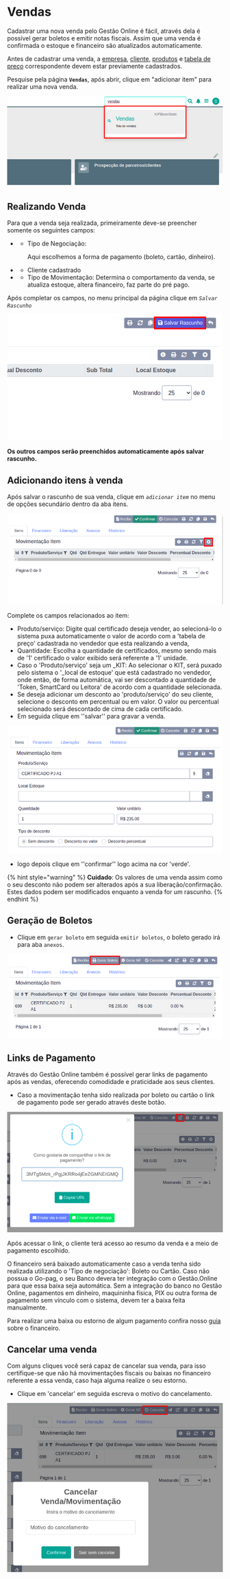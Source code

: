 # Vendas

Cadastrar uma nova venda pelo Gestão Online é fácil, através dela é possível gerar boletos e emitir notas fiscais. Assim que uma venda é confirmada o estoque e financeiro são atualizados automaticamente.

Antes de cadastrar uma venda, a [empresa](venda.md), [cliente](venda.md), [produtos](venda.md) e [tabela de preço](venda.md) correspondente devem estar previamente cadastrados.

Pesquise pela página **`Vendas`**, após abrir, clique em "adicionar item" para realizar uma nova venda.

![Tela de vendas](../../../.gitbook/assets/1-venda.png)

## Realizando Venda

Para que a venda seja realizada, primeiramente deve-se preencher somente os seguintes campos:

* * Tipo de Negociação:

    Aqui escolhemos a forma de pagamento \(boleto, cartão, dinheiro\).
* * Cliente cadastrado
* * Tipo de Movimentação: Determina o comportamento da venda, se atualiza estoque, altera financeiro, faz parte do pré pago.

Após completar os campos, no menu principal da página clique em _`Salvar Rascunho`_

![Bot&#xE3;o Salvar Rascunho](../../../.gitbook/assets/2-venda.png)

**Os outros campos serão preenchidos automaticamente após salvar rascunho.**

## Adicionando itens à venda

Após salvar o rascunho de sua venda, clique em _`adicionar item`_ no menu de opções secundário dentro da aba itens.

![Adicionar item a venda](../../../.gitbook/assets/3-vendas.png)

Complete os campos relacionados ao item:

* Produto/serviço: Digite qual certificado deseja vender, ao selecioná-lo o sistema puxa automaticamente o valor de acordo com a 'tabela de preço' cadastrada no vendedor que esta realizando a venda,
* Quantidade: Escolha a quantidade de certificados, mesmo sendo mais de '1' certificado o valor exibido será referente a '1' unidade.
* Caso o 'Produto/serviço' seja um _KIT: Ao selecionar o KIT, será puxado pelo sistema o '_local de estoque' que está cadastrado no vendedor, onde então, de forma automática, vai ser descontado a quantidade de 'Token, SmartCard ou Leitora'  de acordo com a quantidade selecionada.
* Se deseja adicionar um desconto ao 'produto/serviço' do seu cliente, selecione o desconto em percentual ou em valor.  O valor ou percentual selecionado será descontado de cima de cada certificado.
* Em seguida clique em ''salvar'' para gravar a venda.

![Adicionar item a venda](../../../.gitbook/assets/4-vendas.png)

* logo depois clique em ''confirmar'' logo acima na cor  'verde'.

{% hint style="warning" %}
**Cuidado**: Os valores de uma venda assim como o seu desconto não podem ser alterados após a sua liberação/confirmação. Estes dados podem ser modificados enquanto a venda for um rascunho.
{% endhint %}

## Geração de Boletos

* Clique em `gerar boleto` em seguida `emitir boletos`, o boleto gerado irá para aba `anexos`.

![Gerar Boleto](../../../.gitbook/assets/5-vendas.png)

## Links de Pagamento

Através do Gestão Online também é possível gerar links de pagamento após as vendas, oferecendo comodidade e praticidade aos seus clientes.

* Caso a movimentação tenha sido realizada por boleto ou cartão o link de pagamento pode ser gerado através deste botão.

![Gerar Boleto](../../../.gitbook/assets/6-vendas.png)

Após acessar o link, o cliente terá acesso ao resumo da venda e a meio de pagamento escolhido.

O financeiro será baixado automaticamente caso a venda tenha sido realizada utilizando o 'Tipo de negociação': Boleto ou Cartão. Caso não possua o Go-pag, o seu Banco devera ter integração com o Gestão.Online para que essa baixa seja automática. Sem a integração do banco no Gestão Online, pagamentos em dinheiro, maquininha física, PIX ou outra forma de pagamento sem vínculo com o sistema, devem ter a baixa feita manualmente.

Para realizar uma baixa ou estorno de algum pagamento confira nosso [guia](financeiro.md) sobre o financeiro.

## Cancelar uma venda

Com alguns cliques você será capaz de cancelar sua venda, para isso certifique-se que não há movimentações fiscais ou baixas no financeiro referente a essa venda, caso haja alguma realize o seu estorno.

* Clique em 'cancelar' em seguida escreva o motivo do cancelamento.

![Gerar Boleto](../../../.gitbook/assets/7-vendas.png)

